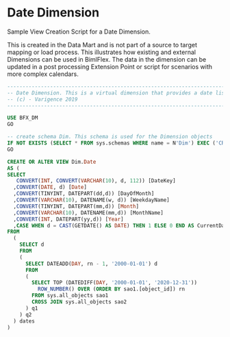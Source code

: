# Date Dimension

Sample View Creation Script for a Date Dimension.

This is created in the Data Mart and is not part of a source to target mapping or load process. This illustrates how existing and external Dimensions can be used in BimlFlex. The data in the dimension can be updated in a post processing Extension Point or script for scenarios with more complex calendars.

```sql
----------------------------------------------------------------------------------------------------
-- Date Dimension. This is a virtual dimension that provides a date list from 2000 to 2020. It is implemented in the DM and referenced in the Fact table through smart keys.
-- (c) - Varigence 2019
----------------------------------------------------------------------------------------------------

USE BFX_DM
GO

-- create schema Dim. This schema is used for the Dimension objects
IF NOT EXISTS (SELECT * FROM sys.schemas WHERE name = N'Dim') EXEC ('CREATE SCHEMA [Dim] AUTHORIZATION [dbo]')
GO

CREATE OR ALTER VIEW Dim.Date
AS (
SELECT
   CONVERT(INT, CONVERT(VARCHAR(10), d, 112)) [DateKey]
  ,CONVERT(DATE, d) [Date]
  ,CONVERT(TINYINT, DATEPART(dd,d)) [DayOfMonth]
  ,CONVERT(VARCHAR(10), DATENAME(w, d)) [WeekdayName]
  ,CONVERT(TINYINT, DATEPART(mm,d)) [Month]
  ,CONVERT(VARCHAR(10), DATENAME(mm,d)) [MonthName]
  ,CONVERT(INT, DATEPART(yy,d)) [Year]
  ,CASE WHEN d = CAST(GETDATE() AS DATE) THEN 1 ELSE 0 END AS CurrentDateFlag
FROM
  (
    SELECT d
    FROM
    (
      SELECT DATEADD(DAY, rn - 1, '2000-01-01') d
      FROM
      (
        SELECT TOP (DATEDIFF(DAY, '2000-01-01', '2020-12-31'))
          ROW_NUMBER() OVER (ORDER BY sao1.[object_id]) rn
        FROM sys.all_objects sao1
        CROSS JOIN sys.all_objects sao2
      ) q1
    ) q2
  ) dates
)
```
